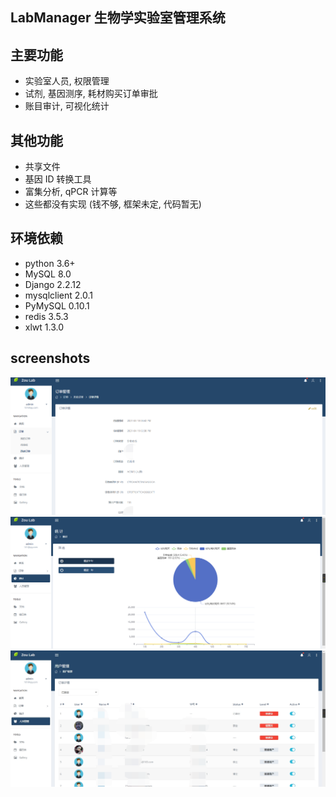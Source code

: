 ## LabManager 生物学实验室管理系统

## 主要功能
- 实验室人员, 权限管理
- 试剂, 基因测序, 耗材购买订单审批
- 账目审计, 可视化统计

## 其他功能
- 共享文件
- 基因 ID 转换工具
- 富集分析, qPCR 计算等
- 这些都没有实现 (钱不够, 框架未定, 代码暂无)

## 环境依赖
- python 3.6+
- MySQL 8.0
- Django 2.2.12
- mysqlclient 2.0.1
- PyMySQL 0.10.1
- redis 3.5.3
- xlwt 1.3.0

## screenshots
![image](screenshots/001.png)
![image](screenshots/002.png)
![image](screenshots/003.png)


